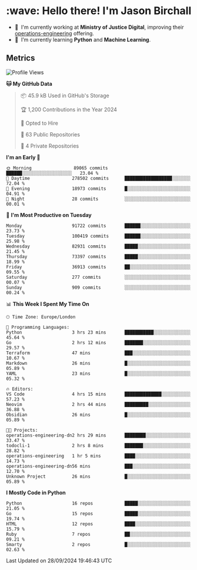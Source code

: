 <h1 align="left" id="jason-title">:wave: Hello there! I'm Jason Birchall</h1>

- :office: &nbsp;I'm currently working at **Ministry of Justice Digital**, improving their [operations-engineering](https://github.com/ministryofjustice/operations-engineering) offering.
- :seedling: &nbsp;I’m currently learning **Python** and **Machine Learning**.

<h2>Metrics</h2>

<!--START_SECTION:waka-->
![Profile Views](http://img.shields.io/badge/Profile%20Views-0-blue)

**🐱 My GitHub Data** 

> 📦 45.9 kB Used in GitHub's Storage 
 > 
> 🏆 1,200 Contributions in the Year 2024
 > 
> 💼 Opted to Hire
 > 
> 📜 63 Public Repositories 
 > 
> 🔑 4 Private Repositories 
 > 
**I'm an Early 🐤** 

```text
🌞 Morning                89065 commits       ██████░░░░░░░░░░░░░░░░░░░   23.04 % 
🌆 Daytime                278502 commits      ██████████████████░░░░░░░   72.04 % 
🌃 Evening                18973 commits       █░░░░░░░░░░░░░░░░░░░░░░░░   04.91 % 
🌙 Night                  28 commits          ░░░░░░░░░░░░░░░░░░░░░░░░░   00.01 % 
```
📅 **I'm Most Productive on Tuesday** 

```text
Monday                   91722 commits       ██████░░░░░░░░░░░░░░░░░░░   23.73 % 
Tuesday                  100419 commits      ██████░░░░░░░░░░░░░░░░░░░   25.98 % 
Wednesday                82931 commits       █████░░░░░░░░░░░░░░░░░░░░   21.45 % 
Thursday                 73397 commits       █████░░░░░░░░░░░░░░░░░░░░   18.99 % 
Friday                   36913 commits       ██░░░░░░░░░░░░░░░░░░░░░░░   09.55 % 
Saturday                 277 commits         ░░░░░░░░░░░░░░░░░░░░░░░░░   00.07 % 
Sunday                   909 commits         ░░░░░░░░░░░░░░░░░░░░░░░░░   00.24 % 
```


📊 **This Week I Spent My Time On** 

```text
🕑︎ Time Zone: Europe/London

💬 Programming Languages: 
Python                   3 hrs 23 mins       ███████████░░░░░░░░░░░░░░   45.64 % 
Go                       2 hrs 12 mins       ███████░░░░░░░░░░░░░░░░░░   29.57 % 
Terraform                47 mins             ███░░░░░░░░░░░░░░░░░░░░░░   10.67 % 
Markdown                 26 mins             █░░░░░░░░░░░░░░░░░░░░░░░░   05.89 % 
YAML                     23 mins             █░░░░░░░░░░░░░░░░░░░░░░░░   05.32 % 

🔥 Editors: 
VS Code                  4 hrs 15 mins       ██████████████░░░░░░░░░░░   57.23 % 
Neovim                   2 hrs 44 mins       █████████░░░░░░░░░░░░░░░░   36.88 % 
Obsidian                 26 mins             █░░░░░░░░░░░░░░░░░░░░░░░░   05.89 % 

🐱‍💻 Projects: 
operations-engineering-dn2 hrs 29 mins       ████████░░░░░░░░░░░░░░░░░   33.47 % 
todocli-1                2 hrs 8 mins        ███████░░░░░░░░░░░░░░░░░░   28.82 % 
operations-engineering   1 hr 5 mins         ████░░░░░░░░░░░░░░░░░░░░░   14.73 % 
operations-engineering-dn56 mins             ███░░░░░░░░░░░░░░░░░░░░░░   12.70 % 
Unknown Project          26 mins             █░░░░░░░░░░░░░░░░░░░░░░░░   05.89 % 
```

**I Mostly Code in Python** 

```text
Python                   16 repos            █████░░░░░░░░░░░░░░░░░░░░   21.05 % 
Go                       15 repos            █████░░░░░░░░░░░░░░░░░░░░   19.74 % 
HTML                     12 repos            ████░░░░░░░░░░░░░░░░░░░░░   15.79 % 
Ruby                     7 repos             ██░░░░░░░░░░░░░░░░░░░░░░░   09.21 % 
Smarty                   2 repos             █░░░░░░░░░░░░░░░░░░░░░░░░   02.63 % 
```




 Last Updated on 28/09/2024 19:46:43 UTC
<!--END_SECTION:waka-->

<!-- links -->

[issues page]: https://github.com/jasonBirchall/jasonBirchall/issues "jasonBirchall/issues"
